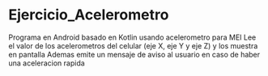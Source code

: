 # Ejercicio_Acelerometro
Programa en Android basado en Kotlin usando acelerometro para MEI
Lee el valor de los acelerometros del celular (eje X, eje Y y eje Z) y los muestra en pantalla
Ademas emite un mensaje de aviso al usuario en caso de haber una aceleracion rapida
